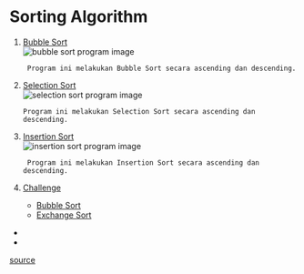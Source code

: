 # Sorting Algorithm

1. [Bubble Sort](https://github.com/nyferin/kuliah_asd/blob/main/sorting/bubbleSort.c)  
    ![bubble sort program image](https://github.com/nyferin/kuliah_asd/blob/main/sorting/picture/bubbleSortPict.png)
    
        Program ini melakukan Bubble Sort secara ascending dan descending.
2. [Selection Sort](https://github.com/nyferin/kuliah_asd/blob/main/sorting/selectionSort.c)  
    ![selection sort program image](https://github.com/nyferin/kuliah_asd/blob/main/sorting/picture/selectionSortPict.png)
       
       Program ini melakukan Selection Sort secara ascending dan descending.
3. [Insertion Sort](https://github.com/nyferin/kuliah_asd/blob/main/sorting/insertionSort.c)  
    ![insertion sort program image](https://github.com/nyferin/kuliah_asd/blob/main/sorting/picture/insertionSortPict.png)
        
        Program ini melakukan Insertion Sort secara ascending dan descending.
4. [Challenge](https://github.com/nyferin/kuliah_asd/tree/main/sorting/challenge)
    - [Bubble Sort](https://github.com/nyferin/kuliah_asd/blob/main/sorting/challenge/bubbleSortChallenge.c)
    - [Exchange Sort](https://github.com/nyferin/kuliah_asd/blob/main/sorting/challenge/exchangeSortChallenge.c)


-
-
[source](https://www.hackerearth.com/practice/algorithms/sorting/)
